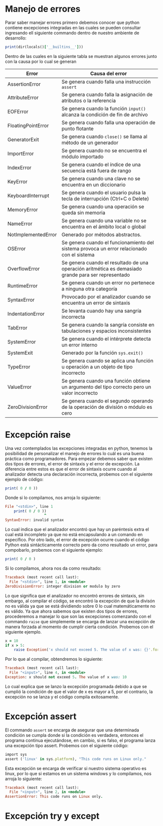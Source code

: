 # Manejo de errores

Parar saber manejar errores primero debemos conocer que python contiene excepciones integradas en las cuales se pueden consultar ingresando ell siguiente commando dentro de nuestro ambiente de desarrollo:
```ruby
print(dir(locals()['__builtins__']))
```
Dentro de las cuales en la siguiente tabla se muestran algunos errores junto con la causa por lo cual se generan

| Error |Causa del error|
|-------|-------------|
| AssertionError | Se genera cuando falla una instrucción `assert` |
| AttributeError | Se genera cuando falla la asignación de atributos o la referencia|
| EOFError | Se genera cuando la función `input()` alcanza la condición de fin de archivo|
| FloatingPointError | Se genera cuando falla una operación de punto flotante |
| GeneratorExit | Se genera cuando `close()` se llama al método de un generador |
| ImportError | Se genera cuando no se encuentra el módulo importado |
| IndexError | Se genera cuando el índice de una secuencia está fuera de rango |
| KeyError | Se genera cuando una clave no se encuentra en un diccionario |
| KeyboardInterrupt | Se genera cuando el usuario pulsa la tecla de interrupción (Ctrl+C o Delete) |
| MemoryError | Se genera cuando una operación se queda sin memoria |
| NameError | Se genera cuando una variable no se encuentra en el ámbito local o global |
| NotImplementedError | Generado por métodos abstractos. |
| OSError | Se genera cuando el funcionamiento del sistema provoca un error relacionado con el sistema |
| OverflowError | Se genera cuando el resultado de una operación aritmética es demasiado grande para ser representado |
| RuntimeError | Se genera cuando un error no pertenece a ninguna otra categoría |
| SyntaxError | Provocado por el analizador cuando se encuentra un error de sintaxis |
| IndentationError | Se levanta cuando hay una sangría incorrecta |
| TabError | Se genera cuando la sangría consiste en tabulaciones y espacios inconsistentes |
| SystemError | Se genera cuando el intérprete detecta un error interno |
| SystemExit | Generado por la función `sys.exit()` |
| TypeError | Se genera cuando se aplica una función u operación a un objeto de tipo incorrecto |
| ValueError | Se genera cuando una función obtiene un argumento del tipo correcto pero un valor incorrecto |
| ZeroDivisionError | Se genera cuando el segundo operando de la operación de división o módulo es cero |

# Excepción raise
Una vez contemplados las excepciones integradas en python, tenemos la posibilidad de personalizar el manejo de errores lo cuál es una buena práctica como programadores. Para empezar debemos saber que existen dos tipos de errores, el error de sintaxis y el error de excepción. La diferencia entre estos es que el error de sintaxis ocurre cuando al analizador detecta una declaración incorrecta, probemos con el siguiente ejemplo de código:
```ruby
print( 0 / 0 ))
```
Donde si lo compilamos, nos arroja lo siguiente:
```ruby
File "<stdin>", line 1
    print( 0 / 0 ))
                  ^
SyntaxError: invalid syntax
```
Lo cual indica que el analizador encontró que hay un paréntesis extra el cual está incompleto ya que no está encapsulando a un comando en específico. Por otro lado, el error de excepción ocurre cuando el código Python está sintácticamente correcto pero da como resultado un error, para compobarlo, probemos con el siguiente ejemplo:
```ruby
print( 0 / 0 )
```
Si lo compilamos, ahora nos da como resultado:
```ruby
Traceback (most recent call last):
  File "<stdin>", line 1, in <module>
ZeroDivisionError: integer division or modulo by zero
```
Lo que significa que el analizador no encontró errores de sintaxis, sin embargo, al compilar el código, se encontró la excepción de que la divisón no es válida ya que se está dividiendo sobre 0 lo cual matemáticamente no es válido.
Ya que ahora sabemos que existen dos tipos de errores, procederemos a manejar lo que son las excepciones comenzando con el commando `raise` que simplemente se encarga de lanzar una excepción de manera forzada al momento de cumplir cierta condición. Probemos con el siguiente ejemplo.
```ruby
x = 10
if x > 5:
    raise Exception('x should not exceed 5. The value of x was: {}'.format(x))
```
Por lo que al compilar, obtendremos lo siguiente:
```ruby
Traceback (most recent call last):
  File "<input>", line 4, in <module>
Exception: x should not exceed 5. The value of x was: 10
```
Lo cual explica que se lanzo la excepción programada debido a que se cumplió la condición de que el valor de x es mayor a 5, por el contrario, la excepción no se lanza y el código compila exitosamente.
# Excepción assert
El commando `assert` se encarga de asegurar que una determinada condición se cumpla donde si la condición es verdadera, entonces el programa continua ejecutándose, en cambio, si es falso, el programa lanza una excepción tipo assert. Probemos con el siguiente código:
```ruby
import sys
assert ('linux' in sys.platform), "This code runs on Linux only."
```
Esta excepción se encarga de verificar si nuestro sistema operativo es linux, por lo que si estamos en un sistema windows y lo compilamos, nos arroja lo siguiente:
```ruby
Traceback (most recent call last):
  File "<input>", line 2, in <module>
AssertionError: This code runs on Linux only.
```

# Excepción try y except






